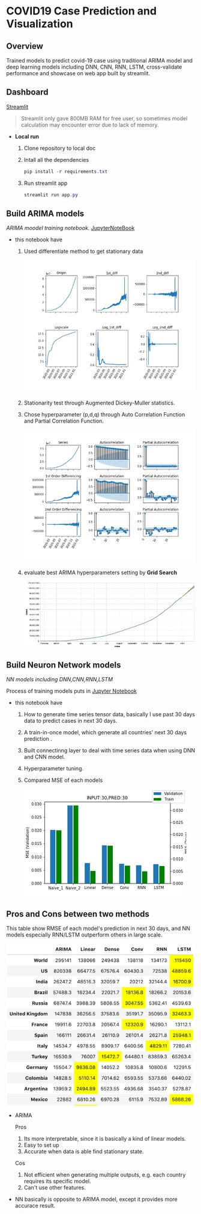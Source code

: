 # COVID19 Case Prediction and Visualization

## Overview

Trained models  to predict covid-19 case using traditional ARIMA model and deep learning models including DNN, CNN, RNN, LSTM, cross-validate performance and showcase on web app built by streamlit.

## Dashboard

[Streamlit](https://share.streamlit.io/scleeza/covid19visualization/app.py)

   >Streamlit only gave 800MB RAM for free user, so sometimes model calculation may encounter error due to lack of memory.

- **Local run**

    1. Clone repository to local doc
    
    2. Intall all the dependencies
        ```powershell
        pip install -r requirements.txt 
        ```
    3. Run streamlit app
        ```powershell
        streamlit run app.py
        ```
## Build ARIMA models

*ARIMA moodel training notebook.* [JupyterNoteBook](https://github.com/scleeza/COVID19Visualization/blob/master/arima.ipynb)

-  this notebook have
    1. Used differentiate method to get stationary data
    
        ![result](_images/diff.png)
        
    2. Stationarity test through Augmented Dickey-Muller statistics.
    3. Chose hyperparameter (p,d,q) through Auto Correlation Function and Partial Correlation Function.
    
        ![acfpacf](_images/acf.png)
        
    3. evaluate best ARIMA hyperparameters setting by **Grid Search**
    
        ![trend](_images/trend.png)

## Build Neuron Network models

*NN models including DNN,CNN,RNN,LSTM*

Process of training models puts in [Jupyter Notebook](https://github.com/scleeza/COVID19Visualization/blob/master/rnn_final.ipynb)

- this notebook have
    1. How to generate time series tensor data, basically I use past 30 days data to predict cases in next 30 days.
    2. A train-in-once model, which generate all countries' next 30 days prediction .
    3. Built connectinng layer to deal with time series data when using DNN and CNN model.
    4. Hyperparameter tuning.
    5. Compared MSE of each models
    
        ![model_compare](_images/models_comparsion.png)
    
## Pros and Cons between two methods  

This table show RMSE of each model's prediction in next 30 days, and NN models especially RNN/LSTM outperform others in large scale.

![Comparsion](_images/Top20.png)

- ARIMA

    Pros
    1. Its more interpretable, since it is basically a kind of linear models. 
    2. Easy to set up
    3. Accurate when data is able find stationary state.
    
    Cos
    1. Not efficient when generating multiple outputs, e.g. each country requires its specific model.
    2. Can't use other features.
    
- NN
    basically is opposite to ARIMA model, except it provides more accurace result.
